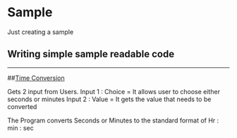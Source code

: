 # Sample
Just creating a sample

## Writing simple sample readable code

---

##[Time Conversion](https://github.com/srilakshmi3395/Sample/blob/master/Time%20Conversion%20.py)

Gets 2 input from Users.
Input 1 : Choice = It allows user to choose either seconds or minutes
Input 2 : Value = It gets the value that needs to be converted

The Program converts Seconds or Minutes to the standard format of 
Hr : min : sec
